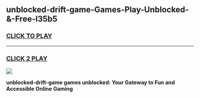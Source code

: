 
## unblocked-drift-game-Games-Play-Unblocked-&-Free-l35b5
<h3>
<a href="https://premium76.site?title=unblocked-drift-game&ref=24A">CLICK TO PLAY</a></h3>
<hr>

<h3>
<a href="https://premium76.site?title=unblocked-drift-game&ref=24A">CLICK 2 PLAY</a>
  
</h3>

<a href="https://premium76.site?title=unblocked-drift-game&ref=24A"><img src="https://clearcache.store/games.png"></a>


**unblocked-drift-game games unblocked: Your Gateway to Fun and Accessible Online Gaming**
